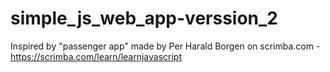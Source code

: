 # simple_js_web_app-verssion_2

Inspired by "passenger app" made by Per Harald Borgen on scrimba.com - https://scrimba.com/learn/learnjavascript
